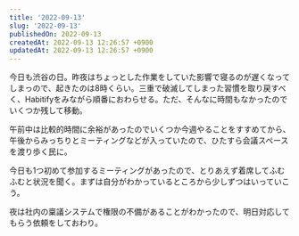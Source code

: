```yaml
---
title: '2022-09-13'
slug: '2022-09-13'
publishedOn: 2022-09-13
createdAt: 2022-09-13 12:26:57 +0900
updatedAt: 2022-09-13 12:26:57 +0900
---
```

今日も渋谷の日。昨夜はちょっとした作業をしていた影響で寝るのが遅くなってしまっので、起きたのは8時くらい。三重で破滅してしまった習慣を取り戻すべく、Habitifyをみながら順番におわらせる。ただ、そんなに時間もなかったのでいくつか残して移動。

午前中は比較的時間に余裕があったのでいくつか今週やることをすすめてから、午後からみっちりとミーティングなどが入っていたので、ひたすら会議スペースを渡り歩く民に。

今日も1つ初めて参加するミーティングがあったので、とりあえず着席してふむふむと状況を聞く。まずは自分がわかっているところから少しずつはいっていこう。

夜は社内の稟議システムで権限の不備があることがわかったので、明日対応してもらう依頼をしておわり。
